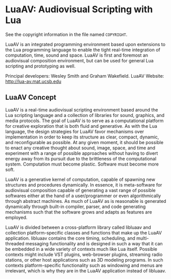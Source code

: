LuaAV: Audiovisual Scripting with Lua
======================================================================
See the copyright information in the file named `COPYRIGHT`.


LuaAV is an integrated programming environment based upon extensions to the Lua programming language to enable the tight real-time integration of computation, time, sound and space.  LuaAV is first and foremost an audiovisual composition environment, but can be used for general Lua scripting and prototyping as well.

Principal developers: Wesley Smith and Graham Wakefield.
LuaAV Website: http://lua-av.mat.ucsb.edu


LuaAV Concept
-----------

LuaAV is a real-time audiovisual scripting environment based around the Lua scripting language and a collection of libraries for sound, graphics, and media protocols. The goal of LuaAV is to serve as a computational platform for creative exploration that is both fluid and generative. As with the Lua language, the design strategies for LuaAV favor mechanisms over implementation in order to keep its structure as clear, compact, dynamic, and reconfigurable as possible. At any given moment, it should be possible to enact any creative thought about sound, image, space, and time and experiment with a range of possible approaches without having to divert energy away from its pursuit due to the brittleness of the computational system. Computation must become plastic. Software must become more soft.

LuaAV is a generative kernel of computation, capable of spawning new structures and procedures dynamically. In essence, it is meta-software for audiovisual composition capable of generating a vast range of possible softwares either at the hand of a user/programmer or even algorithmically through abstract machines. As much of LuaAV as is reasonable is generated dynamically through built-in compiler, parser, and code generating mechanisms such that the software grows and adapts as features are employed.

LuaAV is divided between a cross-platform library called libluaav and collection platform-specific classes and functions that make up the LuaAV application. libluaav contains the core timing, scheduling, and multi-threaded messaging functionality and is designed in such a way that it can be embedded in a wide variety of contexts much like Lua itself. Possible contexts might include VST plugins, web-browser plugins, streaming radio stations, or other host applications such as 3D modeling programs. In such contexts platform-specific functionality such as windowing and menus are irrelevant, which is why they are in the LuaAV application instead of libluaav.
